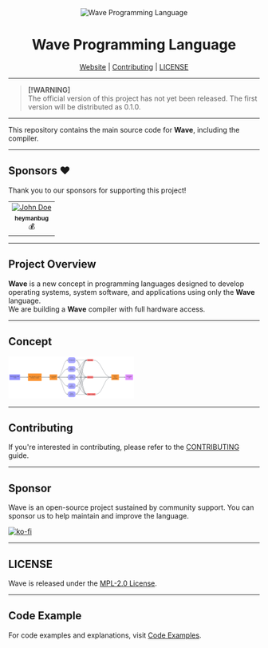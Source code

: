 <div align="center">
  <picture>
    <img alt="Wave Programming Language" src="https://wave-lang.dev/img/favicon.ico" width="50%">
  </picture>
  <h1>Wave Programming Language</h1>

[Website][Wave] | [Contributing] | [LICENSE]
</div>

[Wave]: https://www.wave-lang.dev
[Contributing]: https://github.com/LunaStev/Wave/wiki/Contributing
[LICENSE]: LICENSE

---

> **[!WARNING]**  
> The official version of this project has not yet been released. The first version will be distributed as 0.1.0.

---

This repository contains the main source code for **Wave**, including the compiler.

---

## Sponsors ❤️

Thank you to our sponsors for supporting this project!

<table>
  <tr>
    <td align="center">
      <a href="https://ko-fi.com/heymanbug">
        <img src="https://ko-fi.com/img/anon7.png?v=10" width="100px;" alt="John Doe"/><br />
        <sub><b>heymanbug</b></sub>
      </a>
      <br />💰
    </td>
  </tr>
</table>

---

## Project Overview

**Wave** is a new concept in programming languages designed to develop operating systems, system software, and applications using only the **Wave** language.  
We are building a **Wave** compiler with full hardware access.

---

## Concept

<picture>
    <img alt="Wave Concept Diagram" src=".github/scalability1.svg" width="50%">
</picture>

---

## Contributing

If you're interested in contributing, please refer to the [CONTRIBUTING](https://github.com/LunaStev/Wave/wiki/Contributing) guide.

---

## Sponsor

Wave is an open-source project sustained by community support. You can sponsor us to help maintain and improve the language.

[![ko-fi](https://ko-fi.com/img/githubbutton_sm.svg)](https://ko-fi.com/X8X311B3SX)

---

## LICENSE

Wave is released under the [MPL-2.0 License](LICENSE).

---

## Code Example

For code examples and explanations, visit [Code Examples](.github/CODE_EXAMPLE.md).
